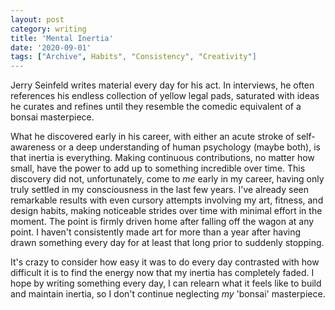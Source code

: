 ```yaml
---
layout: post
category: writing
title: 'Mental Inertia'
date: '2020-09-01'
tags: ["Archive", Habits", "Consistency", "Creativity"]
---
```


Jerry Seinfeld writes material every day for his act. In interviews, he often references his endless collection of yellow legal pads, saturated with ideas he curates and refines until they resemble the comedic equivalent of a bonsai masterpiece. 

<!--more-->

What he discovered early in his career, with either an acute stroke of self-awareness or a deep understanding of human psychology (maybe both), is that inertia is everything. Making continuous contributions, no matter how small, have the power to add up to something incredible over time. This discovery did not, unfortunately, come to _me_ early in my career, having only truly settled in my consciousness in the last few years. I've already seen remarkable results with even cursory attempts involving my art, fitness, and design habits, making noticeable strides over time with minimal effort in the moment. The point is firmly driven home after falling off the wagon at any point. I haven't consistently made art for more than a year after having drawn something every day for at least that long prior to suddenly stopping. 

It's crazy to consider how easy it was to do every day contrasted with how difficult it is to find the energy now that my inertia has completely faded. I hope by writing something every day, I can relearn what it feels like to build and maintain inertia, so I don't continue neglecting _my_ 'bonsai' masterpiece.